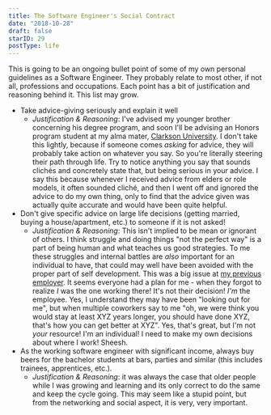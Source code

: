 ```yaml
---
title: The Software Engineer's Social Contract
date: "2018-10-28"
draft: false
starID: 29
postType: life
---
```


This is going to be an ongoing bullet point of some of my own personal guidelines as a Software Engineer. They probably relate to most other, if not all, professions and occupations. Each point has a bit of justification and reasoning behind it. This list may grow.

- Take advice-giving seriously and explain it well
  - _Justification & Reasoning_: I've advised my younger brother concerning his degree program, and soon I'll be advising an Honors program student at my alma mater, [Clarkson University](https://www.clarkson.edu/). I don't take this lightly, because if someone comes _asking_ for advice, they will probably take action on whatever you say. So you're literally steering their path through life. Try to notice anything you say that sounds clichés and concretely state that, but being serious in your advice. I say this because whenever I received advice from elders or role models, it often sounded cliché, and then I went off and ignored the advice to do my own thing, only to find that the advice given was actually quite accurate and would have been quite helpful.
- Don't give specific advice on large life decisions (getting married, buying a house/apartment, etc.) to someone if it is not asked!
  - _Justification & Reasoning_: This isn't implied to be mean or ignorant of others. I think struggle and doing things "not the perfect way" is a part of being human and what teaches us good strategies. To me these struggles and internal battles are _also_ important for an individual to have, that could may well have been avoided with the proper part of self development. This was a big issue at [my previous employer](https://chrisfrew.in/welp-i-did-it-i-quit/). It seems everyone had a plan for me - when they forgot to realize _I_ was the one working there! It's not their decision! _I'm_ the employee. Yes, I understand they may have been "looking out for me", but when multiple coworkers say to me "oh, we were think you would stay at least XYZ years longer, you should have done XYZ, that's how you can get better at XYZ". Yes, that's great, but I'm not _your_ resource! I'm an individual! I need to make my own decisions about where I work! Sheesh. 
-  As the working software engineer with significant income, always buy beers for the bachelor students at bars, parties and similar (this includes trainees, apprentices, etc.).
    - _Justification & Reasoning_: it was always the case that older people while I was growing and learning and its only correct to do the same and keep the cycle going. This may seem like a stupid point, but from the networking and social aspect, it is very, very important.